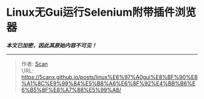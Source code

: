 # Linux无Gui运行Selenium附带插件浏览器

_**本文已加密，因此其原始内容不可见！**_

---

> 作者: [Scan](https://www.scan.work/)  
> URL: https://5canx.github.io/posts/linux%E6%97%A0gui%E8%BF%90%E8%A1%8C%E9%99%84%E5%B8%A6%E6%8F%92%E4%BB%B6%E6%B5%8F%E8%A7%88%E5%99%A8/  

